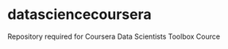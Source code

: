datasciencecoursera
===================

Repository required for Coursera Data Scientists Toolbox Cource
